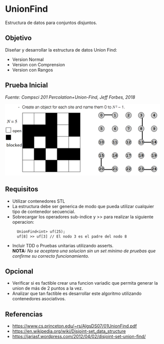 # UnionFind

Estructura de datos para conjuntos disjuntos.

## Objetivo

Diseñar y desarrollar la estructura de datos Union Find:
* Version Normal
* Version con Comprension
* Version con Rangos

## Prueba Inicial
*Fuente: Compsci 201 Percolation+Union-Find, Jeff Forbes, 2018*

<img src="Example.png" alt="Percolation example" width="600"/>  

## Requisitos
* Utilizar contenedores STL
* La estructura debe ser generica de modo que pueda utilizar cualquier tipo de contenedor secuencial.
* Sobrecargar los operadores sub-indice y >> para realizar la siguiente operacion: 
  ```
    UnionFind<int> uf(25);
    uf[8] >> uf[3] // El nodo 3 es el padre del nodo 8 
  ```
* Incluir TDD o Pruebas unitarias utilizando asserts.  
__NOTA:__ *No se aceptara una solucion sin un set minimo de pruebas que confirme su correcto funcionamiento.*

## Opcional
* Verificar si es factible crear una funcion variadic que permita generar la union de más de 2 puntos a la vez.
* Analizar que tan factible es desarrollar este algoritmo utilizando contenedores asociativos.

## Referencias
* https://www.cs.princeton.edu/~rs/AlgsDS07/01UnionFind.pdf
* https://en.wikipedia.org/wiki/Disjoint-set_data_structure
* https://jariasf.wordpress.com/2012/04/02/disjoint-set-union-find/
